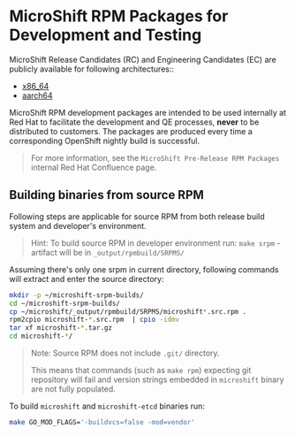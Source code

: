 # MicroShift RPM Packages for Development and Testing

MicroShift Release Candidates (RC) and Engineering Candidates (EC) are publicly available for following architectures::
- [x86_64](https://mirror.openshift.com/pub/openshift-v4/x86_64/microshift/ocp-dev-preview/)
- [aarch64](https://mirror.openshift.com/pub/openshift-v4/aarch64/microshift/ocp-dev-preview/)

MicroShift RPM development packages are intended to be used internally at Red Hat to facilitate the development and QE processes, **never** to be distributed to customers. The packages are produced every time a corresponding OpenShift nightly build is successful.

> For more information, see the `MicroShift Pre-Release RPM Packages` internal Red Hat Confluence page.

## Building binaries from source RPM

Following steps are applicable for source RPM from both release build system and developer's environment.

> Hint: To build source RPM in developer environment run: `make srpm` - artifact will be in `_output/rpmbuild/SRPMS/`

Assuming there's only one srpm in current directory, following commands will extract and enter the source directory:
```bash
mkdir -p ~/microshift-srpm-builds/
cd ~/microshift-srpm-builds/
cp ~/microshift/_output/rpmbuild/SRPMS/microshift*.src.rpm .
rpm2cpio microshift-*.src.rpm  | cpio -idmv
tar xf microshift-*.tar.gz
cd microshift-*/
```

> Note: Source RPM does not include `.git/` directory.
>
> This means that commands (such as `make rpm`) expecting git repository will fail and 
> version strings embedded in `microshift` binary are not fully populated.


To build `microshift` and `microshift-etcd` binaries run:
```bash
make GO_MOD_FLAGS='-buildvcs=false -mod=vendor'
```
